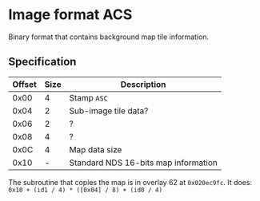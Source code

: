 # Image format ACS

Binary format that contains background map tile information.

## Specification

| Offset | Size | Description                          |
| ------ | ---- | ------------------------------------ |
| 0x00   | 4    | Stamp `ASC `                         |
| 0x04   | 2    | Sub-image tile data?                 |
| 0x06   | 2    | ?                                    |
| 0x08   | 4    | ?                                    |
| 0x0C   | 4    | Map data size                        |
| 0x10   | -    | Standard NDS 16-bits map information |

The subroutine that copies the map is in overlay 62 at `0x020ec9fc`. It does:
`0x10 + (id1 / 4) * ([0x04] / 8) + (id0 / 4)`
